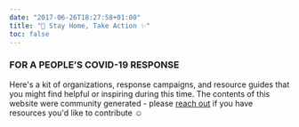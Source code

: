 ```yaml
---
date: "2017-06-26T18:27:58+01:00"
title: "🏡 Stay Home, Take Action ✨"
toc: false
---
```


### FOR A PEOPLE’S COVID-19 RESPONSE

Here's a kit of organizations, response campaigns, and resource guides that you might find helpful or inspiring during this time. The contents of this website were community generated - please [reach out](about) if you have resources you'd like to contribute ☺️
